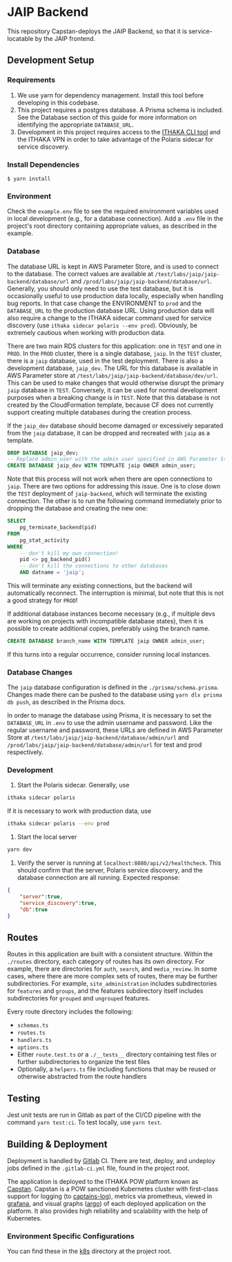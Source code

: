 # JAIP Backend

This repository Capstan-deploys the JAIP Backend, so that it is service-locatable by the JAIP frontend.

## Development Setup

### Requirements
1. We use yarn for dependency management. Install this tool before developing in this codebase.
1. This project requires a postgres database. A Prisma schema is included. See the Database section of this guide for more information on identifying the appropriate `DATABASE_URL`. 
1. Development in this project requires access to the [ITHAKA CLI tool](https://github.com/ithaka/ithaka-cli?tab=readme-ov-file) and the ITHAKA VPN in order to take advantage of the Polaris sidecar for service discovery.

### Install Dependencies
```
$ yarn install
```

### Environment
Check the `example.env` file to see the required environment variables used in local development (e.g., for a database connection). Add a `.env` file in the project's root directory containing appropriate values, as described in the example.

### Database
The database URL is kept in AWS Parameter Store, and is used to connect to the database. The correct values are available at `/test/labs/jaip/jaip-backend/database/url` and `/prod/labs/jaip/jaip-backend/database/url`. Generally, you should only need to use the test database, but it is occasionally useful to use production data locally, especially when handling bug reports. In that case change the ENVIRONMENT to `prod` and the `DATABASE_URL` to the production database URL. Using production data will also require a change to the ITHAKA sidecar command used for service discovery (use `ithaka sidecar polaris --env prod`). Obviously, be extremely cautious when working with production data.

There are two main RDS clusters for this application: one in `TEST` and one in `PROD`. In the `PROD` cluster, there is a single database, `jaip`.  In the `TEST` cluster, there is a `jaip` database, used in the test deployment. There is also a development database, `jaip_dev`. The URL for this database is available in AWS Parameter store at `/test/labs/jaip/jaip-backend/database/dev/url`. This can be used to make changes that would otherwise disrupt the primary `jaip` database in `TEST`. Conversely, it can be used for normal development purposes when a breaking change is in `TEST`. Note that this database is not created by the CloudFormation template, because CF does not currently support creating multiple databases during the creation process. 

If the `jaip_dev` database should become damaged or excessively separated from the `jaip` database, it can be dropped and recreated with `jaip` as a template.

````sql
DROP DATABASE jaip_dev;
-- Replace admin_user with the admin user specified in AWS Parameter Store.
CREATE DATABASE jaip_dev WITH TEMPLATE jaip OWNER admin_user;
````

Note that this process will not work when there are open connections to `jaip`. There are two options for addressing this issue. One is to close down the `TEST` deployment of `jaip-backend`, which will terminate the existing connection. The other is to run the following command immediately prior to dropping the database and creating the new one:

````sql
SELECT
    pg_terminate_backend(pid)
FROM
    pg_stat_activity
WHERE
    -- don't kill my own connection!
    pid <> pg_backend_pid()
    -- don't kill the connections to other databases
    AND datname = 'jaip';
````

This will terminate any existing connections, but the backend will automatically reconnect. The interruption is minimal, but note that this is not a good strategy for `PROD`!

If additional database instances become necessary (e.g., if multiple devs are working on projects with incompatible database states), then it is possible to create additional copies, preferably using the branch name.

````sql
CREATE DATABASE branch_name WITH TEMPLATE jaip OWNER admin_user;
````

If this turns into a regular occurrence, consider running local instances.

### Database Changes
The `jaip` database configuration is defined in the `./prisma/schema.prisma`. Changes made there can be pushed to the database using `yarn dlx prisma db push`, as described in the Prisma docs.

In order to manage the database using Prisma, it is necessary to set the `DATABASE_URL` in `.env` to use the admin username and password. Like the regular username and password, these URLs are defined in AWS Parameter Store at `/test/labs/jaip/jaip-backend/database/admin/url` and `/prod/labs/jaip/jaip-backend/database/admin/url` for test and prod respectively. 

### Development
1. Start the Polaris sidecar. Generally, use
```sh
ithaka sidecar polaris
```
If it is necessary to work with production data, use
```sh
ithaka sidecar polaris --env prod
```
1. Start the local server
```sh
yarn dev
```
1. Verify the server is running at `localhost:8080/api/v2/healthcheck`. This should confirm that the server, Polaris service discovery, and the database connection are all running. Expected response:
```json
{
    "server":true,
    "service_discovery":true,
    "db":true
}
```

## Routes
Routes in this application are built with a consistent structure. Within the `./routes` directory, each category of routes has its own directory. For example, there are directories for `auth`, `search`, and `media_review`. In some cases, where there are more complex sets of routes, there may be further subdirectories. For example, `site_administration` includes subdirectories for `features` and `groups`, and the features subdirectory itself includes subdirectories for `grouped` and `ungrouped` features. 

Every route directory includes the following:
* `schemas.ts`
* `routes.ts`
* `handlers.ts`
* `options.ts`
* Either `route.test.ts` *or* a `./__tests__` directory containing test files or further subdirectories to organize the test files
* Optionally, a `helpers.ts` file including functions that may be reused or otherwise abstracted from the route handlers

## Testing
Jest unit tests are run in Gitlab as part of the CI/CD pipeline with the command `yarn test:ci`. To test locally, use `yarn test`. 

## Building & Deployment
Deployment is handled by [Gitlab](https://gitlab.com/capstan/platform-apps/labs/constellate-backend) CI. There are test, deploy, and undeploy jobs defined in the `.gitlab-ci.yml` file, found in the project root.

The application is deployed to the ITHAKA POW platform known as [Capstan](https://wiki.ithaka.org/display/softdel/Capstan+Software+Delivery+Home). Capstan is a POW sanctioned Kubernetes cluster with first-class support for logging (to [captains-log](https://super-dashboard.apps.prod.cirrostratus.org/index/search)), metrics via prometheus, viewed in [grafana](http://grafana.acorn.cirrostratus.org/d/ac7795b9-1e37-4042-9fd6-fe81bcbdb47f/constellate-performance-prod), and visual graphs ([argo](https://argocd.eks.test.cirrostratus.org/)) of each deployed application on the platform. It also provides high reliability and scalability with the help of Kubernetes.

### Environment Specific Configurations
You can find these in the [k8s](k8s/) directory at the project root.
